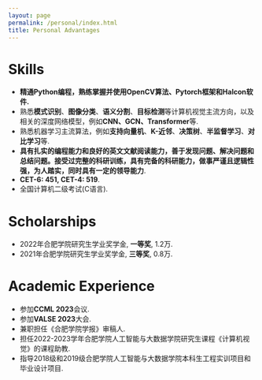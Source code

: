 ```yaml
---
layout: page
permalink: /personal/index.html
title: Personal Advantages
---
```


# Skills

- **精通Python编程，熟练掌握并使用OpenCV算法、Pytorch框架和Halcon软件.**
- 熟悉**模式识别**、**图像分类**、**语义分割**、**目标检测**等计算机视觉主流方向，以及相关的深度网络模型，例如**CNN、GCN、Transformer**等.
- 熟悉机器学习主流算法，例如**支持向量机**、**K-近邻**、**决策树**、**半监督学习**、**对比学习**等.
- **具有扎实的编程能力和良好的英文文献阅读能力，善于发现问题、解决问题和总结问题。接受过完整的科研训练，具有完备的科研能力，做事严谨且逻辑性强，为人踏实，同时具有一定的领导能力**.
- **CET-6: 451, CET-4: 519**.
- 全国计算机二级考试(C语言).

# Scholarships

- 2022年合肥学院研究生学业奖学金, **一等奖**, 1.2万.
- 2021年合肥学院研究生学业奖学金, **三等奖**, 0.8万.

# Academic Experience
- 参加**CCML 2023**会议.
- 参加**VALSE 2023**大会.
- 兼职担任《合肥学院学报》审稿人.
- 担任2022-2023学年合肥学院人工智能与大数据学院研究生课程《计算机视觉》的课程助教.
- 指导2018级和2019级合肥学院人工智能与大数据学院本科生工程实训项目和毕业设计项目.
